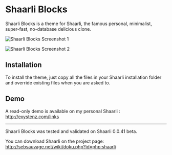# Shaarli Blocks

Shaarli Blocks is a theme for Shaarli, the famous personal, minimalist, super-fast, no-database delicious clone.

![Shaarli Blocks Screenshot 1](http://exystenz.com/files/shaarli-blocks/screen1.jpg)

![Shaarli Blocks Screenshot 2](http://exystenz.com/files/shaarli-blocks/screen2.jpg)

## Installation
To install the theme, just copy all the files in your Shaarli installation folder and override existing files when you are asked to.

## Demo
A read-only demo is available on my personal Shaarli : http://exystenz.com/links

------------------------------------------------------------------------------

Shaarli Blocks was tested and validated on Shaarli 0.0.41 beta.

You can download Shaarli on the project page:
http://sebsauvage.net/wiki/doku.php?id=php:shaarli
